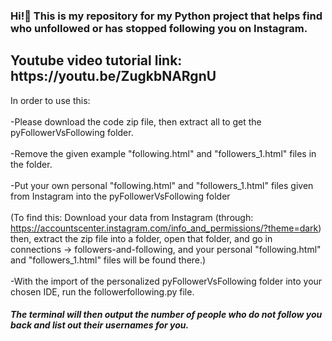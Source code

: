 ### Hi!👋 This is my repository for my Python project that helps find who unfollowed or has stopped following you on Instagram.
<h2>Youtube video tutorial link: https://youtu.be/ZugkbNARgnU </h2>

In order to use this: 
  <br><br>-Please download the code zip file, then extract all to get the pyFollowerVsFollowing folder. 
  <br><br>-Remove the given example "following.html" and "followers_1.html" files in the folder.
 <br><br>-Put your own personal "following.html" and "followers_1.html" files given from Instagram into the pyFollowerVsFollowing folder 
  <br><br> (To find this: Download your data from Instagram (through: https://accountscenter.instagram.com/info_and_permissions/?theme=dark) then, extract the zip file into a folder, open that folder, and go in connections -> followers-and-following, and your personal "following.html" and "followers_1.html" files will be found there.) 
 <br> <br>-With the import of the personalized pyFollowerVsFollowing folder into your chosen IDE, run the followerfollowing.py file.
  
  <h5>The terminal will then output the number of people who do not follow you back and list out their usernames for you.</h5>
